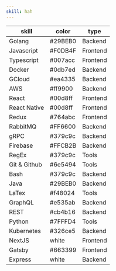 ```yaml
---
skill: hah
---
```


| skill        | color   | type     |
| ------------ | ------- | -------- |
| Golang       | #29BEB0 | Backend  |
| Javascript   | #F0DB4F | Frontend |
| Typescript   | #007acc | Frontend |
| Docker       | #0db7ed | Backend  |
| GCloud       | #ea4335 | Backend  |
| AWS          | #ff9900 | Backend  |
| React        | #00d8ff | Frontend |
| React Native | #00d8ff | Frontend |
| Redux        | #764abc | Frontend |
| RabbitMQ     | #FF6600 | Backend  |
| gRPC         | #379c9c | Backend  |
| Firebase     | #FFCB2B | Backend  |
| RegEx        | #379c9c | Tools    |
| Git & Github | #6e5494 | Tools    |
| Bash         | #379c9c | Backend  |
| Java         | #29BEB0 | Backend  |
| LaTex        | #f48024 | Tools    |
| GraphQL      | #e535ab | Backend  |
| REST         | #cb4b16 | Backend  |
| Python       | #7FFFD4 | Tools    |
| Kubernetes   | #326ce5 | Backend  |
| NextJS       | white   | Frontend |
| Gatsby       | #663399 | Frontend |
| Express      | white   | Backend  |
